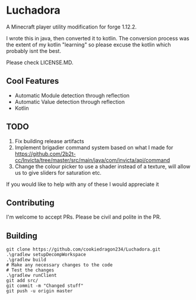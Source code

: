 # Luchadora

A Minecraft player utility modification for forge 1.12.2.

I wrote this in java, then converted it to kotlin. The conversion process was the extent of my kotlin "learning" so please excuse the kotlin which probably isnt the best.

Please check LICENSE.MD.

## Cool Features
- Automatic Module detection through reflection
- Automatic Value detection through reflection
- Kotlin

## TODO
1. Fix building release artifacts
2. Implement brigadier command system based on what I made for https://github.com/2b2t-cc/Invicta/tree/master/src/main/java/com/invicta/api/command
3. Change the colour picker to use a shader instead of a texture, will allow us to give sliders for saturation etc.

If you would like to help with any of these I would appreciate it

## Contributing
I'm welcome to accept PRs. Please be civil and polite in the PR.

## Building
```
git clone https://github.com/cookiedragon234/Luchadora.git
.\gradlew setupDecompWorkspace
.\gradlew build
# Make any necessary changes to the code
# Test the changes
.\gradlew runClient
git add src/
git commit -m "Changed stuff"
git push -u origin master
```
